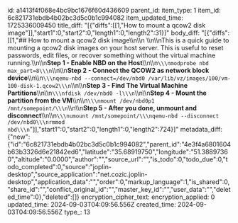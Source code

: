 id: a1413f4f068e4bc9bc1676f60d436609
parent_id: 
item_type: 1
item_id: 6c821731ebdb4b02bc3d5c0b1c994082
item_updated_time: 1725336009450
title_diff: "[{\"diffs\":[[1,\"How to mount a qcow2 disk image\"]],\"start1\":0,\"start2\":0,\"length1\":0,\"length2\":31}]"
body_diff: "[{\"diffs\":[[1,\"## How to mount a qcow2 disk image\\\n\\\n&nbsp;\\\n\\\nThis is a quick guide to mounting a qcow2 disk images on your host server. This is useful to reset passwords, edit files, or recover something without the virtual machine running.\\\n\\\n**Step 1 - Enable NBD on the Host**\\\n\\\n```\\\nmodprobe nbd max_part=8\\\n```\\\n\\\n**Step 2 - Connect the QCOW2 as network block device**\\\n\\\n```\\\nqemu-nbd --connect=/dev/nbd0 /var/lib/vz/images/100/vm-100-disk-1.qcow2\\\n```\\\n\\\n**Step 3 - Find The Virtual Machine Partitions**\\\n\\\n```\\\nfdisk /dev/nbd0 -l\\\n```\\\n\\\n**Step 4 - Mount the partition from the VM**\\\n\\\n```\\\nmount /dev/nbd0p1 /mnt/somepoint/\\\n```\\\n\\\n**Step 5 - After you done, unmount and disconnect**\\\n\\\n```\\\numount /mnt/somepoint/\\\nqemu-nbd --disconnect /dev/nbd0\\\nrmmod nbd\\\n```\"]],\"start1\":0,\"start2\":0,\"length1\":0,\"length2\":724}]"
metadata_diff: {"new":{"id":"6c821731ebdb4b02bc3d5c0b1c994082","parent_id":"4e3f4a6801604b63b3326d6e21842ed6","latitude":"35.68919750","longitude":"51.38897360","altitude":"0.0000","author":"","source_url":"","is_todo":0,"todo_due":0,"todo_completed":0,"source":"joplin-desktop","source_application":"net.cozic.joplin-desktop","application_data":"","order":0,"markup_language":1,"is_shared":0,"share_id":"","conflict_original_id":"","master_key_id":"","user_data":"","deleted_time":0},"deleted":[]}
encryption_cipher_text: 
encryption_applied: 0
updated_time: 2024-09-03T04:09:56.556Z
created_time: 2024-09-03T04:09:56.556Z
type_: 13